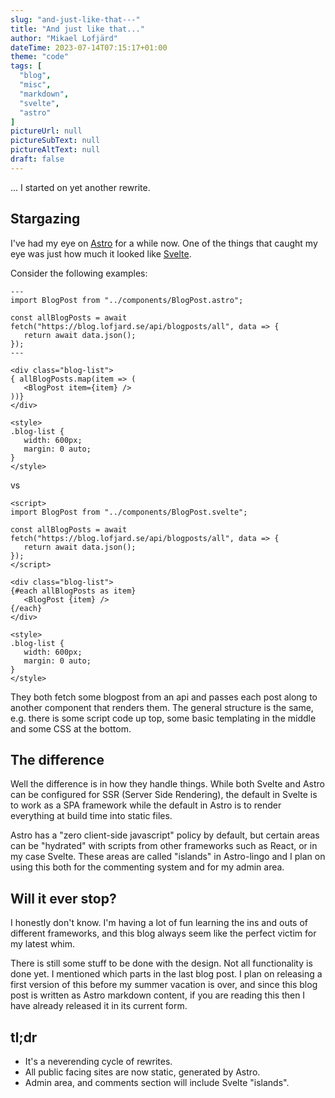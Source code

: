 ```yaml
---
slug: "and-just-like-that---"
title: "And just like that..."
author: "Mikael Lofjärd"
dateTime: 2023-07-14T07:15:17+01:00
theme: "code"
tags: [
  "blog",
  "misc",
  "markdown",
  "svelte",
  "astro"
]
pictureUrl: null
pictureSubText: null
pictureAltText: null
draft: false
---
```

... I started on yet another rewrite.

## Stargazing
I've had my eye on [Astro](https://astro.build) for a while now. One of the things that caught my eye was just how much it looked like [Svelte](https://svelte.dev).

Consider the following examples:
````astro
---
import BlogPost from "../components/BlogPost.astro";

const allBlogPosts = await fetch("https://blog.lofjard.se/api/blogposts/all", data => {
   return await data.json();
});
---

<div class="blog-list">
{ allBlogPosts.map(item => (
   <BlogPost item={item} />
))}
</div>

<style>
.blog-list {
   width: 600px;
   margin: 0 auto;
}
</style>
````
vs
````svelte
<script>
import BlogPost from "../components/BlogPost.svelte";

const allBlogPosts = await fetch("https://blog.lofjard.se/api/blogposts/all", data => {
   return await data.json();
});
</script>

<div class="blog-list">
{#each allBlogPosts as item}
   <BlogPost {item} />
{/each}
</div>

<style>
.blog-list {
   width: 600px;
   margin: 0 auto;
}
</style>
````

They both fetch some blogpost from an api and passes each post along to another component that renders them. The general structure is the same, e.g. there is some script code up top, some basic templating in the middle and some CSS at the bottom.

## The difference
Well the difference is in how they handle things. While both Svelte and Astro can be configured for SSR (Server Side Rendering), the default in Svelte is to work as a SPA framework while the default in Astro is to render everything at build time into static files.

Astro has a "zero client-side javascript" policy by default, but certain areas can be "hydrated" with scripts from other frameworks such as React, or in my case Svelte. These areas are called "islands" in Astro-lingo and I plan on using this both for the commenting system and for my admin area.

## Will it ever stop?
I honestly don't know. I'm having a lot of fun learning the ins and outs of different frameworks, and this blog always seem like the perfect victim for my latest whim.

There is still some stuff to be done with the design. Not all functionality is done yet. I mentioned which parts in the last blog post. I plan on releasing a first version of this before my summer vacation is over, and since this blog post is written as Astro markdown content, if you are reading this then I have already released it in its current form.

## tl;dr

* It's a neverending cycle of rewrites.
* All public facing sites are now static, generated by Astro.
* Admin area, and comments section will include Svelte "islands".

